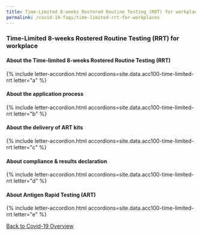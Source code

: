 ```yaml
---
title: Time-Limited 8-weeks Rostered Routine Testing (RRT) for workplaces
permalink: /covid-19-faqs/time-limited-rrt-for-workplaces
---
```


### Time-Limited 8-weeks Rostered Routine Testing (RRT) for workplace

#### About the Time-limited 8-weeks Rostered Routine Testing (RRT)

{% include letter-accordion.html accordions=site.data.acc100-time-limited-rrt letter="a" %}

#### About the application process

{% include letter-accordion.html accordions=site.data.acc100-time-limited-rrt letter="b" %}

#### About the delivery of ART kits

{% include letter-accordion.html accordions=site.data.acc100-time-limited-rrt letter="c" %}

#### About compliance & results declaration

{% include letter-accordion.html accordions=site.data.acc100-time-limited-rrt letter="d" %}

#### About Antigen Rapid Testing (ART)

{% include letter-accordion.html accordions=site.data.acc100-time-limited-rrt letter="e" %}


[Back to Covid-19 Overview](/covid/)

<script src="/jquery/jquery.min.js"></script>
<script src="/jquery/resize-tables.js"></script>
